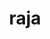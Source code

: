 ---
title: "raja"
layout: cache
categories: [package, v0.22.1]
meta: {"versions": ["0.14.0", "2023.06.1", "2024.02.0"], "compilers": ["cce@=15.0.1", "gcc@=10.3.0", "gcc@=11.1.0", "gcc@=11.4.0", "gcc@=7.3.1", "gcc@=7.5.0", "gcc@=9.4.0", "oneapi@=2024.0.0"], "oss": ["amzn2", "rhel8", "sle_hpc15", "ubuntu18.04", "ubuntu20.04", "ubuntu22.04"], "platforms": ["linux"], "targets": ["aarch64", "neoverse_n1", "neoverse_v1", "neoverse_v2", "ppc64le", "x86_64_v3", "x86_64_v4", "zen4"], "stacks": ["aws-isc", "aws-isc-aarch64", "data-vis-sdk", "e4s", "e4s-cray-rhel", "e4s-cray-sles", "e4s-neoverse-v2", "e4s-neoverse_v1", "e4s-oneapi", "e4s-power", "e4s-rocm-external", "radiuss", "radiuss-aws", "radiuss-aws-aarch64", "root"], "num_specs": 42, "num_specs_by_stack": {"radiuss-aws-aarch64": 4, "root": 42, "aws-isc-aarch64": 2, "radiuss-aws": 3, "aws-isc": 1, "e4s-cray-rhel": 1, "e4s-cray-sles": 1, "radiuss": 3, "e4s-power": 5, "data-vis-sdk": 2, "e4s-neoverse_v1": 6, "e4s-neoverse-v2": 6, "e4s": 3, "e4s-rocm-external": 4, "e4s-oneapi": 3}}
spec_details: [{"hash": "4istbt35424hutrgikban7mac3w4jyro", "compiler": "gcc@=7.3.1", "versions": ["2023.06.1"], "os": "amzn2", "platform": "linux", "target": "aarch64", "variants": ["build_system=cmake", "build_type=Release", "~cuda", "~desul", "+examples", "+exercises", "generator=make", "~ipo", "~omptask", "+openmp", "~plugins", "~rocm", "~run-all-tests", "~shared", "~tests", "~vectorization"], "stacks": ["radiuss-aws-aarch64", "root"], "size": "-", "tarball": "https://binaries.spack.io/v0.22.1/build_cache/linux-amzn2-aarch64/gcc-7.3.1/raja-2023.06.1/linux-amzn2-aarch64-gcc-7.3.1-raja-2023.06.1-4istbt35424hutrgikban7mac3w4jyro.spack"}, {"hash": "dwzpbgluksjxlguynd7bjpjaefw327oj", "compiler": "gcc@=7.3.1", "versions": ["2024.02.0"], "os": "amzn2", "platform": "linux", "target": "aarch64", "variants": ["build_system=cmake", "build_type=Release", "~cuda", "~desul", "+examples", "+exercises", "generator=make", "~ipo", "~omptask", "~openmp", "~plugins", "~rocm", "~run-all-tests", "~shared", "~tests", "~vectorization"], "stacks": ["aws-isc-aarch64", "root", "radiuss-aws-aarch64"], "size": "-", "tarball": "https://binaries.spack.io/v0.22.1/build_cache/linux-amzn2-aarch64/gcc-7.3.1/raja-2024.02.0/linux-amzn2-aarch64-gcc-7.3.1-raja-2024.02.0-dwzpbgluksjxlguynd7bjpjaefw327oj.spack"}, {"hash": "b37h5nhgpgl5rc7bj5fn2tj26yhnqv2y", "compiler": "gcc@=7.3.1", "versions": ["2023.06.1"], "os": "amzn2", "platform": "linux", "target": "neoverse_n1", "variants": ["build_system=cmake", "build_type=Release", "~cuda", "~desul", "+examples", "+exercises", "generator=make", "~ipo", "~omptask", "+openmp", "~plugins", "~rocm", "~run-all-tests", "~shared", "~tests", "~vectorization"], "stacks": ["radiuss-aws-aarch64", "root"], "size": "-", "tarball": "https://binaries.spack.io/v0.22.1/build_cache/linux-amzn2-neoverse_n1/gcc-7.3.1/raja-2023.06.1/linux-amzn2-neoverse_n1-gcc-7.3.1-raja-2023.06.1-b37h5nhgpgl5rc7bj5fn2tj26yhnqv2y.spack"}, {"hash": "ek5cwrifdtia62nnzfswjbydrlzakcrl", "compiler": "gcc@=7.3.1", "versions": ["2024.02.0"], "os": "amzn2", "platform": "linux", "target": "neoverse_n1", "variants": ["build_system=cmake", "build_type=Release", "~cuda", "~desul", "+examples", "+exercises", "generator=make", "~ipo", "~omptask", "~openmp", "~plugins", "~rocm", "~run-all-tests", "~shared", "~tests", "~vectorization"], "stacks": ["aws-isc-aarch64", "root", "radiuss-aws-aarch64"], "size": "-", "tarball": "https://binaries.spack.io/v0.22.1/build_cache/linux-amzn2-neoverse_n1/gcc-7.3.1/raja-2024.02.0/linux-amzn2-neoverse_n1-gcc-7.3.1-raja-2024.02.0-ek5cwrifdtia62nnzfswjbydrlzakcrl.spack"}, {"hash": "lzz27ewcro4ezmpj3o63lskvxulfnlot", "compiler": "gcc@=7.3.1", "versions": ["2023.06.1"], "os": "amzn2", "platform": "linux", "target": "x86_64_v3", "variants": ["build_system=cmake", "build_type=Release", "~cuda", "~desul", "+examples", "+exercises", "generator=make", "~ipo", "~omptask", "+openmp", "~plugins", "~rocm", "~run-all-tests", "~shared", "~tests", "~vectorization"], "stacks": ["root", "radiuss-aws"], "size": "-", "tarball": "https://binaries.spack.io/v0.22.1/build_cache/linux-amzn2-x86_64_v3/gcc-7.3.1/raja-2023.06.1/linux-amzn2-x86_64_v3-gcc-7.3.1-raja-2023.06.1-lzz27ewcro4ezmpj3o63lskvxulfnlot.spack"}, {"hash": "p5xcmkbnwaoecpfsmb7ihjlsuiezq7nd", "compiler": "gcc@=7.3.1", "versions": ["2024.02.0"], "os": "amzn2", "platform": "linux", "target": "x86_64_v3", "variants": ["build_system=cmake", "build_type=Release", "+cuda", "cuda_arch=70", "~desul", "+examples", "+exercises", "generator=make", "~ipo", "~omptask", "~openmp", "~plugins", "~rocm", "~run-all-tests", "~shared", "~tests", "~vectorization"], "stacks": ["root", "radiuss-aws"], "size": "-", "tarball": "https://binaries.spack.io/v0.22.1/build_cache/linux-amzn2-x86_64_v3/gcc-7.3.1/raja-2024.02.0/linux-amzn2-x86_64_v3-gcc-7.3.1-raja-2024.02.0-p5xcmkbnwaoecpfsmb7ihjlsuiezq7nd.spack"}, {"hash": "3lizaanj5ynzbkaerec5j2iwthb65wma", "compiler": "gcc@=7.3.1", "versions": ["2024.02.0"], "os": "amzn2", "platform": "linux", "target": "x86_64_v3", "variants": ["build_system=cmake", "build_type=Release", "~cuda", "~desul", "+examples", "+exercises", "generator=make", "~ipo", "~omptask", "~openmp", "~plugins", "~rocm", "~run-all-tests", "~shared", "~tests", "~vectorization"], "stacks": ["root", "radiuss-aws"], "size": "-", "tarball": "https://binaries.spack.io/v0.22.1/build_cache/linux-amzn2-x86_64_v3/gcc-7.3.1/raja-2024.02.0/linux-amzn2-x86_64_v3-gcc-7.3.1-raja-2024.02.0-3lizaanj5ynzbkaerec5j2iwthb65wma.spack"}, {"hash": "caihm4dineflwpwkx7xnmnxnrgjbos26", "compiler": "gcc@=7.3.1", "versions": ["2024.02.0"], "os": "amzn2", "platform": "linux", "target": "x86_64_v3", "variants": ["build_system=cmake", "build_type=Release", "+cuda", "cuda_arch=70", "~desul", "+examples", "+exercises", "generator=make", "~ipo", "~omptask", "~openmp", "~plugins", "~rocm", "~run-all-tests", "~shared", "~tests", "~vectorization"], "stacks": ["root", "aws-isc"], "size": "-", "tarball": "https://binaries.spack.io/v0.22.1/build_cache/linux-amzn2-x86_64_v3/gcc-7.3.1/raja-2024.02.0/linux-amzn2-x86_64_v3-gcc-7.3.1-raja-2024.02.0-caihm4dineflwpwkx7xnmnxnrgjbos26.spack"}, {"hash": "y4s7moe5uvttf6wj5rtmemcevbdh3zbh", "compiler": "cce@=15.0.1", "versions": ["2024.02.0"], "os": "rhel8", "platform": "linux", "target": "zen4", "variants": ["build_system=cmake", "build_type=Release", "~cuda", "~desul", "+examples", "+exercises", "generator=make", "~ipo", "~omptask", "~openmp", "~plugins", "~rocm", "~run-all-tests", "~shared", "~tests", "~vectorization"], "stacks": ["e4s-cray-rhel", "root"], "size": "-", "tarball": "https://binaries.spack.io/v0.22.1/build_cache/linux-rhel8-zen4/cce-15.0.1/raja-2024.02.0/linux-rhel8-zen4-cce-15.0.1-raja-2024.02.0-y4s7moe5uvttf6wj5rtmemcevbdh3zbh.spack"}, {"hash": "iudtjozofh3o4ytiqbfw2ajkcxqmocxg", "compiler": "gcc@=10.3.0", "versions": ["2024.02.0"], "os": "sle_hpc15", "platform": "linux", "target": "x86_64_v4", "variants": ["build_system=cmake", "build_type=Release", "~cuda", "~desul", "+examples", "+exercises", "generator=make", "~ipo", "~omptask", "~openmp", "~plugins", "~rocm", "~run-all-tests", "~shared", "~tests", "~vectorization"], "stacks": ["root", "e4s-cray-sles"], "size": "-", "tarball": "https://binaries.spack.io/v0.22.1/build_cache/linux-sle_hpc15-x86_64_v4/gcc-10.3.0/raja-2024.02.0/linux-sle_hpc15-x86_64_v4-gcc-10.3.0-raja-2024.02.0-iudtjozofh3o4ytiqbfw2ajkcxqmocxg.spack"}, {"hash": "ng6rkxk2fkyskxug7ck43yjj4h5xh2pu", "compiler": "gcc@=7.5.0", "versions": ["2023.06.1"], "os": "ubuntu18.04", "platform": "linux", "target": "x86_64_v3", "variants": ["build_system=cmake", "build_type=Release", "~cuda", "~desul", "+examples", "+exercises", "generator=make", "~ipo", "~omptask", "+openmp", "~plugins", "~rocm", "~run-all-tests", "~shared", "~tests", "~vectorization"], "stacks": ["root", "radiuss"], "size": "-", "tarball": "https://binaries.spack.io/v0.22.1/build_cache/linux-ubuntu18.04-x86_64_v3/gcc-7.5.0/raja-2023.06.1/linux-ubuntu18.04-x86_64_v3-gcc-7.5.0-raja-2023.06.1-ng6rkxk2fkyskxug7ck43yjj4h5xh2pu.spack"}, {"hash": "xvgcp7ypjqjx37eezczci6dxk7swa6e5", "compiler": "gcc@=7.5.0", "versions": ["2024.02.0"], "os": "ubuntu18.04", "platform": "linux", "target": "x86_64_v3", "variants": ["build_system=cmake", "build_type=Release", "~cuda", "~desul", "+examples", "+exercises", "generator=make", "~ipo", "~omptask", "+openmp", "~plugins", "~rocm", "~run-all-tests", "~shared", "~tests", "~vectorization"], "stacks": ["root", "radiuss"], "size": "-", "tarball": "https://binaries.spack.io/v0.22.1/build_cache/linux-ubuntu18.04-x86_64_v3/gcc-7.5.0/raja-2024.02.0/linux-ubuntu18.04-x86_64_v3-gcc-7.5.0-raja-2024.02.0-xvgcp7ypjqjx37eezczci6dxk7swa6e5.spack"}, {"hash": "hzedhqes2cgbdlfc232qsarputxibqoc", "compiler": "gcc@=7.5.0", "versions": ["2024.02.0"], "os": "ubuntu18.04", "platform": "linux", "target": "x86_64_v3", "variants": ["build_system=cmake", "build_type=Release", "~cuda", "~desul", "+examples", "+exercises", "generator=make", "~ipo", "~omptask", "~openmp", "~plugins", "~rocm", "~run-all-tests", "~shared", "~tests", "~vectorization"], "stacks": ["root", "radiuss"], "size": "-", "tarball": "https://binaries.spack.io/v0.22.1/build_cache/linux-ubuntu18.04-x86_64_v3/gcc-7.5.0/raja-2024.02.0/linux-ubuntu18.04-x86_64_v3-gcc-7.5.0-raja-2024.02.0-hzedhqes2cgbdlfc232qsarputxibqoc.spack"}, {"hash": "rvasxcj5cwkipc3v23zaulrhwr22trtp", "compiler": "gcc@=9.4.0", "versions": ["2024.02.0"], "os": "ubuntu20.04", "platform": "linux", "target": "ppc64le", "variants": ["build_system=cmake", "build_type=Release", "~cuda", "~desul", "+examples", "+exercises", "generator=make", "~ipo", "~omptask", "+openmp", "~plugins", "~rocm", "~run-all-tests", "~shared", "~tests", "~vectorization"], "stacks": ["root", "e4s-power"], "size": "-", "tarball": "https://binaries.spack.io/v0.22.1/build_cache/linux-ubuntu20.04-ppc64le/gcc-9.4.0/raja-2024.02.0/linux-ubuntu20.04-ppc64le-gcc-9.4.0-raja-2024.02.0-rvasxcj5cwkipc3v23zaulrhwr22trtp.spack"}, {"hash": "abra277h7jqezkfqusu5huaad4n5fmed", "compiler": "gcc@=9.4.0", "versions": ["2023.06.1"], "os": "ubuntu20.04", "platform": "linux", "target": "ppc64le", "variants": ["build_system=cmake", "build_type=Release", "~cuda", "~desul", "+examples", "+exercises", "generator=make", "~ipo", "~omptask", "+openmp", "~plugins", "~rocm", "~run-all-tests", "~shared", "~tests", "~vectorization"], "stacks": ["root", "e4s-power"], "size": "-", "tarball": "https://binaries.spack.io/v0.22.1/build_cache/linux-ubuntu20.04-ppc64le/gcc-9.4.0/raja-2023.06.1/linux-ubuntu20.04-ppc64le-gcc-9.4.0-raja-2023.06.1-abra277h7jqezkfqusu5huaad4n5fmed.spack"}, {"hash": "haxto5mlb7mzbggnnemy5cp3vvoim6c2", "compiler": "gcc@=9.4.0", "versions": ["0.14.0"], "os": "ubuntu20.04", "platform": "linux", "target": "ppc64le", "variants": ["build_system=cmake", "build_type=Release", "+cuda", "cuda_arch=70", "~desul", "+examples", "+exercises", "generator=make", "~ipo", "~omptask", "~openmp", "~plugins", "~rocm", "~run-all-tests", "+shared", "~tests", "~vectorization"], "stacks": ["root", "e4s-power"], "size": "-", "tarball": "https://binaries.spack.io/v0.22.1/build_cache/linux-ubuntu20.04-ppc64le/gcc-9.4.0/raja-0.14.0/linux-ubuntu20.04-ppc64le-gcc-9.4.0-raja-0.14.0-haxto5mlb7mzbggnnemy5cp3vvoim6c2.spack"}, {"hash": "5xelsxsbq3dfrmdbrkuo2rh7mfgfrows", "compiler": "gcc@=9.4.0", "versions": ["2024.02.0"], "os": "ubuntu20.04", "platform": "linux", "target": "ppc64le", "variants": ["build_system=cmake", "build_type=Release", "+cuda", "cuda_arch=70", "~desul", "+examples", "+exercises", "generator=make", "~ipo", "~omptask", "~openmp", "~plugins", "~rocm", "~run-all-tests", "~shared", "~tests", "~vectorization"], "stacks": ["root", "e4s-power"], "size": "-", "tarball": "https://binaries.spack.io/v0.22.1/build_cache/linux-ubuntu20.04-ppc64le/gcc-9.4.0/raja-2024.02.0/linux-ubuntu20.04-ppc64le-gcc-9.4.0-raja-2024.02.0-5xelsxsbq3dfrmdbrkuo2rh7mfgfrows.spack"}, {"hash": "xf3re56v3atuhkdifcwkqplwvvfdmnv7", "compiler": "gcc@=9.4.0", "versions": ["2024.02.0"], "os": "ubuntu20.04", "platform": "linux", "target": "ppc64le", "variants": ["build_system=cmake", "build_type=Release", "~cuda", "~desul", "+examples", "+exercises", "generator=make", "~ipo", "~omptask", "~openmp", "~plugins", "~rocm", "~run-all-tests", "~shared", "~tests", "~vectorization"], "stacks": ["root", "e4s-power"], "size": "-", "tarball": "https://binaries.spack.io/v0.22.1/build_cache/linux-ubuntu20.04-ppc64le/gcc-9.4.0/raja-2024.02.0/linux-ubuntu20.04-ppc64le-gcc-9.4.0-raja-2024.02.0-xf3re56v3atuhkdifcwkqplwvvfdmnv7.spack"}, {"hash": "dim4msmqb3qbysth6musmdpxkabz4n56", "compiler": "gcc@=11.1.0", "versions": ["0.14.0"], "os": "ubuntu20.04", "platform": "linux", "target": "x86_64_v3", "variants": ["build_system=cmake", "build_type=Release", "~cuda", "~desul", "+examples", "+exercises", "generator=make", "~ipo", "~omptask", "+openmp", "~plugins", "~rocm", "~run-all-tests", "+shared", "~tests", "~vectorization"], "stacks": ["data-vis-sdk", "root"], "size": "-", "tarball": "https://binaries.spack.io/v0.22.1/build_cache/linux-ubuntu20.04-x86_64_v3/gcc-11.1.0/raja-0.14.0/linux-ubuntu20.04-x86_64_v3-gcc-11.1.0-raja-0.14.0-dim4msmqb3qbysth6musmdpxkabz4n56.spack"}, {"hash": "v3vgzci43va4de5raeqopns23rw7x3ta", "compiler": "gcc@=11.1.0", "versions": ["0.14.0"], "os": "ubuntu20.04", "platform": "linux", "target": "x86_64_v3", "variants": ["build_system=cmake", "build_type=Release", "~cuda", "~desul", "+examples", "+exercises", "generator=make", "~ipo", "~omptask", "+openmp", "~plugins", "~rocm", "~run-all-tests", "+shared", "~tests", "~vectorization"], "stacks": ["data-vis-sdk", "root"], "size": "-", "tarball": "https://binaries.spack.io/v0.22.1/build_cache/linux-ubuntu20.04-x86_64_v3/gcc-11.1.0/raja-0.14.0/linux-ubuntu20.04-x86_64_v3-gcc-11.1.0-raja-0.14.0-v3vgzci43va4de5raeqopns23rw7x3ta.spack"}, {"hash": "gueg5pq5xy7amnolcypzkuozvifekj5j", "compiler": "gcc@=11.4.0", "versions": ["2023.06.1"], "os": "ubuntu22.04", "platform": "linux", "target": "neoverse_v1", "variants": ["build_system=cmake", "build_type=Release", "~cuda", "~desul", "+examples", "+exercises", "generator=make", "~ipo", "~omptask", "+openmp", "~plugins", "~rocm", "~run-all-tests", "~shared", "~tests", "~vectorization"], "stacks": ["root", "e4s-neoverse_v1"], "size": "-", "tarball": "https://binaries.spack.io/v0.22.1/build_cache/linux-ubuntu22.04-neoverse_v1/gcc-11.4.0/raja-2023.06.1/linux-ubuntu22.04-neoverse_v1-gcc-11.4.0-raja-2023.06.1-gueg5pq5xy7amnolcypzkuozvifekj5j.spack"}, {"hash": "o5h6esdoj3ubpw73ehlcv3nqdoo7p533", "compiler": "gcc@=11.4.0", "versions": ["2024.02.0"], "os": "ubuntu22.04", "platform": "linux", "target": "neoverse_v1", "variants": ["build_system=cmake", "build_type=Release", "~cuda", "~desul", "+examples", "+exercises", "generator=make", "~ipo", "~omptask", "+openmp", "~plugins", "~rocm", "~run-all-tests", "~shared", "~tests", "~vectorization"], "stacks": ["root", "e4s-neoverse_v1"], "size": "-", "tarball": "https://binaries.spack.io/v0.22.1/build_cache/linux-ubuntu22.04-neoverse_v1/gcc-11.4.0/raja-2024.02.0/linux-ubuntu22.04-neoverse_v1-gcc-11.4.0-raja-2024.02.0-o5h6esdoj3ubpw73ehlcv3nqdoo7p533.spack"}, {"hash": "hz4xqafcruzskcgf3awskh7powfeby3h", "compiler": "gcc@=11.4.0", "versions": ["2024.02.0"], "os": "ubuntu22.04", "platform": "linux", "target": "neoverse_v1", "variants": ["build_system=cmake", "build_type=Release", "+cuda", "cuda_arch=90", "~desul", "+examples", "+exercises", "generator=make", "~ipo", "~omptask", "~openmp", "~plugins", "~rocm", "~run-all-tests", "~shared", "~tests", "~vectorization"], "stacks": ["root", "e4s-neoverse_v1"], "size": "-", "tarball": "https://binaries.spack.io/v0.22.1/build_cache/linux-ubuntu22.04-neoverse_v1/gcc-11.4.0/raja-2024.02.0/linux-ubuntu22.04-neoverse_v1-gcc-11.4.0-raja-2024.02.0-hz4xqafcruzskcgf3awskh7powfeby3h.spack"}, {"hash": "eikxjo3oqjvyg5gvdodggkidg3dxqbu2", "compiler": "gcc@=11.4.0", "versions": ["2024.02.0"], "os": "ubuntu22.04", "platform": "linux", "target": "neoverse_v1", "variants": ["build_system=cmake", "build_type=Release", "~cuda", "~desul", "+examples", "+exercises", "generator=make", "~ipo", "~omptask", "~openmp", "~plugins", "~rocm", "~run-all-tests", "~shared", "~tests", "~vectorization"], "stacks": ["root", "e4s-neoverse_v1"], "size": "-", "tarball": "https://binaries.spack.io/v0.22.1/build_cache/linux-ubuntu22.04-neoverse_v1/gcc-11.4.0/raja-2024.02.0/linux-ubuntu22.04-neoverse_v1-gcc-11.4.0-raja-2024.02.0-eikxjo3oqjvyg5gvdodggkidg3dxqbu2.spack"}, {"hash": "pc7wk4qr2fjuprzjxffxqz4ajp7arjey", "compiler": "gcc@=11.4.0", "versions": ["2024.02.0"], "os": "ubuntu22.04", "platform": "linux", "target": "neoverse_v1", "variants": ["build_system=cmake", "build_type=Release", "+cuda", "cuda_arch=75", "~desul", "+examples", "+exercises", "generator=make", "~ipo", "~omptask", "~openmp", "~plugins", "~rocm", "~run-all-tests", "~shared", "~tests", "~vectorization"], "stacks": ["root", "e4s-neoverse_v1"], "size": "-", "tarball": "https://binaries.spack.io/v0.22.1/build_cache/linux-ubuntu22.04-neoverse_v1/gcc-11.4.0/raja-2024.02.0/linux-ubuntu22.04-neoverse_v1-gcc-11.4.0-raja-2024.02.0-pc7wk4qr2fjuprzjxffxqz4ajp7arjey.spack"}, {"hash": "y4blkev2nbsp7owrurqappmiwmqyrxcd", "compiler": "gcc@=11.4.0", "versions": ["2024.02.0"], "os": "ubuntu22.04", "platform": "linux", "target": "neoverse_v1", "variants": ["build_system=cmake", "build_type=Release", "+cuda", "cuda_arch=80", "~desul", "+examples", "+exercises", "generator=make", "~ipo", "~omptask", "~openmp", "~plugins", "~rocm", "~run-all-tests", "~shared", "~tests", "~vectorization"], "stacks": ["root", "e4s-neoverse_v1"], "size": "-", "tarball": "https://binaries.spack.io/v0.22.1/build_cache/linux-ubuntu22.04-neoverse_v1/gcc-11.4.0/raja-2024.02.0/linux-ubuntu22.04-neoverse_v1-gcc-11.4.0-raja-2024.02.0-y4blkev2nbsp7owrurqappmiwmqyrxcd.spack"}, {"hash": "pe5zppixrh4pfhb3k4nsdgxss6pc7jbd", "compiler": "gcc@=11.4.0", "versions": ["2023.06.1"], "os": "ubuntu22.04", "platform": "linux", "target": "neoverse_v2", "variants": ["build_system=cmake", "build_type=Release", "~cuda", "~desul", "+examples", "+exercises", "generator=make", "~ipo", "~omptask", "+openmp", "~plugins", "~rocm", "~run-all-tests", "~shared", "~tests", "~vectorization"], "stacks": ["e4s-neoverse-v2", "root"], "size": "-", "tarball": "https://binaries.spack.io/v0.22.1/build_cache/linux-ubuntu22.04-neoverse_v2/gcc-11.4.0/raja-2023.06.1/linux-ubuntu22.04-neoverse_v2-gcc-11.4.0-raja-2023.06.1-pe5zppixrh4pfhb3k4nsdgxss6pc7jbd.spack"}, {"hash": "kqhmtcoxzwpq2qecvs5mwud2inl7azyn", "compiler": "gcc@=11.4.0", "versions": ["2024.02.0"], "os": "ubuntu22.04", "platform": "linux", "target": "neoverse_v2", "variants": ["build_system=cmake", "build_type=Release", "~cuda", "~desul", "+examples", "+exercises", "generator=make", "~ipo", "~omptask", "+openmp", "~plugins", "~rocm", "~run-all-tests", "~shared", "~tests", "~vectorization"], "stacks": ["e4s-neoverse-v2", "root"], "size": "-", "tarball": "https://binaries.spack.io/v0.22.1/build_cache/linux-ubuntu22.04-neoverse_v2/gcc-11.4.0/raja-2024.02.0/linux-ubuntu22.04-neoverse_v2-gcc-11.4.0-raja-2024.02.0-kqhmtcoxzwpq2qecvs5mwud2inl7azyn.spack"}, {"hash": "6lff6t3yiv5puboaw4ihgakoq7xaonn6", "compiler": "gcc@=11.4.0", "versions": ["2024.02.0"], "os": "ubuntu22.04", "platform": "linux", "target": "neoverse_v2", "variants": ["build_system=cmake", "build_type=Release", "~cuda", "~desul", "+examples", "+exercises", "generator=make", "~ipo", "~omptask", "~openmp", "~plugins", "~rocm", "~run-all-tests", "~shared", "~tests", "~vectorization"], "stacks": ["e4s-neoverse-v2", "root"], "size": "-", "tarball": "https://binaries.spack.io/v0.22.1/build_cache/linux-ubuntu22.04-neoverse_v2/gcc-11.4.0/raja-2024.02.0/linux-ubuntu22.04-neoverse_v2-gcc-11.4.0-raja-2024.02.0-6lff6t3yiv5puboaw4ihgakoq7xaonn6.spack"}, {"hash": "6h5i2iwungs3f6rx3lcf7au7wu7rnkuf", "compiler": "gcc@=11.4.0", "versions": ["2024.02.0"], "os": "ubuntu22.04", "platform": "linux", "target": "neoverse_v2", "variants": ["build_system=cmake", "build_type=Release", "+cuda", "cuda_arch=90", "~desul", "+examples", "+exercises", "generator=make", "~ipo", "~omptask", "~openmp", "~plugins", "~rocm", "~run-all-tests", "~shared", "~tests", "~vectorization"], "stacks": ["e4s-neoverse-v2", "root"], "size": "-", "tarball": "https://binaries.spack.io/v0.22.1/build_cache/linux-ubuntu22.04-neoverse_v2/gcc-11.4.0/raja-2024.02.0/linux-ubuntu22.04-neoverse_v2-gcc-11.4.0-raja-2024.02.0-6h5i2iwungs3f6rx3lcf7au7wu7rnkuf.spack"}, {"hash": "7nxtqg4jwallzknfrpkgzek7jdnq7lim", "compiler": "gcc@=11.4.0", "versions": ["2024.02.0"], "os": "ubuntu22.04", "platform": "linux", "target": "neoverse_v2", "variants": ["build_system=cmake", "build_type=Release", "+cuda", "cuda_arch=80", "~desul", "+examples", "+exercises", "generator=make", "~ipo", "~omptask", "~openmp", "~plugins", "~rocm", "~run-all-tests", "~shared", "~tests", "~vectorization"], "stacks": ["e4s-neoverse-v2", "root"], "size": "-", "tarball": "https://binaries.spack.io/v0.22.1/build_cache/linux-ubuntu22.04-neoverse_v2/gcc-11.4.0/raja-2024.02.0/linux-ubuntu22.04-neoverse_v2-gcc-11.4.0-raja-2024.02.0-7nxtqg4jwallzknfrpkgzek7jdnq7lim.spack"}, {"hash": "zkbijfodww6v2s5awg3edm62q6mgxhoo", "compiler": "gcc@=11.4.0", "versions": ["2024.02.0"], "os": "ubuntu22.04", "platform": "linux", "target": "neoverse_v2", "variants": ["build_system=cmake", "build_type=Release", "+cuda", "cuda_arch=75", "~desul", "+examples", "+exercises", "generator=make", "~ipo", "~omptask", "~openmp", "~plugins", "~rocm", "~run-all-tests", "~shared", "~tests", "~vectorization"], "stacks": ["e4s-neoverse-v2", "root"], "size": "-", "tarball": "https://binaries.spack.io/v0.22.1/build_cache/linux-ubuntu22.04-neoverse_v2/gcc-11.4.0/raja-2024.02.0/linux-ubuntu22.04-neoverse_v2-gcc-11.4.0-raja-2024.02.0-zkbijfodww6v2s5awg3edm62q6mgxhoo.spack"}, {"hash": "citg3yzvoyn7lo5b5xt4yqlfqltv6efg", "compiler": "gcc@=11.4.0", "versions": ["2023.06.1"], "os": "ubuntu22.04", "platform": "linux", "target": "x86_64_v3", "variants": ["build_system=cmake", "build_type=Release", "~cuda", "~desul", "+examples", "+exercises", "generator=make", "~ipo", "~omptask", "+openmp", "~plugins", "~rocm", "~run-all-tests", "~shared", "~tests", "~vectorization"], "stacks": ["root", "e4s"], "size": "-", "tarball": "https://binaries.spack.io/v0.22.1/build_cache/linux-ubuntu22.04-x86_64_v3/gcc-11.4.0/raja-2023.06.1/linux-ubuntu22.04-x86_64_v3-gcc-11.4.0-raja-2023.06.1-citg3yzvoyn7lo5b5xt4yqlfqltv6efg.spack"}, {"hash": "k7yopbabqj4fl7gp3dik6zxpud7l5hq5", "compiler": "gcc@=11.4.0", "versions": ["2024.02.0"], "os": "ubuntu22.04", "platform": "linux", "target": "x86_64_v3", "variants": ["build_system=cmake", "build_type=Release", "~cuda", "~desul", "+examples", "+exercises", "generator=make", "~ipo", "~omptask", "+openmp", "~plugins", "~rocm", "~run-all-tests", "~shared", "~tests", "~vectorization"], "stacks": ["root", "e4s"], "size": "-", "tarball": "https://binaries.spack.io/v0.22.1/build_cache/linux-ubuntu22.04-x86_64_v3/gcc-11.4.0/raja-2024.02.0/linux-ubuntu22.04-x86_64_v3-gcc-11.4.0-raja-2024.02.0-k7yopbabqj4fl7gp3dik6zxpud7l5hq5.spack"}, {"hash": "jb4qwci3w6zkqf4qyh3iyryamhvmwsp2", "compiler": "gcc@=11.4.0", "versions": ["0.14.0"], "os": "ubuntu22.04", "platform": "linux", "target": "x86_64_v3", "variants": ["amdgpu_target=gfx90a", "build_system=cmake", "build_type=Release", "~cuda", "~desul", "+examples", "+exercises", "generator=make", "~ipo", "~omptask", "~openmp", "~plugins", "+rocm", "~run-all-tests", "+shared", "~tests", "~vectorization"], "stacks": ["root", "e4s-rocm-external"], "size": "-", "tarball": "https://binaries.spack.io/v0.22.1/build_cache/linux-ubuntu22.04-x86_64_v3/gcc-11.4.0/raja-0.14.0/linux-ubuntu22.04-x86_64_v3-gcc-11.4.0-raja-0.14.0-jb4qwci3w6zkqf4qyh3iyryamhvmwsp2.spack"}, {"hash": "22kvuotwdo2mw2q2a4nwzlqfmg4psnr7", "compiler": "gcc@=11.4.0", "versions": ["0.14.0"], "os": "ubuntu22.04", "platform": "linux", "target": "x86_64_v3", "variants": ["amdgpu_target=gfx908", "build_system=cmake", "build_type=Release", "~cuda", "~desul", "+examples", "+exercises", "generator=make", "~ipo", "~omptask", "~openmp", "~plugins", "+rocm", "~run-all-tests", "+shared", "~tests", "~vectorization"], "stacks": ["root", "e4s-rocm-external"], "size": "-", "tarball": "https://binaries.spack.io/v0.22.1/build_cache/linux-ubuntu22.04-x86_64_v3/gcc-11.4.0/raja-0.14.0/linux-ubuntu22.04-x86_64_v3-gcc-11.4.0-raja-0.14.0-22kvuotwdo2mw2q2a4nwzlqfmg4psnr7.spack"}, {"hash": "loaosyylm7jet4xrtl3ux3fcr2lcj47p", "compiler": "gcc@=11.4.0", "versions": ["2024.02.0"], "os": "ubuntu22.04", "platform": "linux", "target": "x86_64_v3", "variants": ["amdgpu_target=gfx908", "build_system=cmake", "build_type=Release", "~cuda", "~desul", "+examples", "+exercises", "generator=make", "~ipo", "~omptask", "~openmp", "~plugins", "+rocm", "~run-all-tests", "~shared", "~tests", "~vectorization"], "stacks": ["root", "e4s-rocm-external"], "size": "-", "tarball": "https://binaries.spack.io/v0.22.1/build_cache/linux-ubuntu22.04-x86_64_v3/gcc-11.4.0/raja-2024.02.0/linux-ubuntu22.04-x86_64_v3-gcc-11.4.0-raja-2024.02.0-loaosyylm7jet4xrtl3ux3fcr2lcj47p.spack"}, {"hash": "vdrgnngfp6pst4aivza5z7sry2q4m2qf", "compiler": "gcc@=11.4.0", "versions": ["2024.02.0"], "os": "ubuntu22.04", "platform": "linux", "target": "x86_64_v3", "variants": ["amdgpu_target=gfx90a", "build_system=cmake", "build_type=Release", "~cuda", "~desul", "+examples", "+exercises", "generator=make", "~ipo", "~omptask", "~openmp", "~plugins", "+rocm", "~run-all-tests", "~shared", "~tests", "~vectorization"], "stacks": ["root", "e4s-rocm-external"], "size": "-", "tarball": "https://binaries.spack.io/v0.22.1/build_cache/linux-ubuntu22.04-x86_64_v3/gcc-11.4.0/raja-2024.02.0/linux-ubuntu22.04-x86_64_v3-gcc-11.4.0-raja-2024.02.0-vdrgnngfp6pst4aivza5z7sry2q4m2qf.spack"}, {"hash": "uyenm3y3wggcvd6t7qpaecrczczzlzl7", "compiler": "gcc@=11.4.0", "versions": ["2024.02.0"], "os": "ubuntu22.04", "platform": "linux", "target": "x86_64_v3", "variants": ["build_system=cmake", "build_type=Release", "~cuda", "~desul", "+examples", "+exercises", "generator=make", "~ipo", "~omptask", "~openmp", "~plugins", "~rocm", "~run-all-tests", "~shared", "~tests", "~vectorization"], "stacks": ["root", "e4s"], "size": "-", "tarball": "https://binaries.spack.io/v0.22.1/build_cache/linux-ubuntu22.04-x86_64_v3/gcc-11.4.0/raja-2024.02.0/linux-ubuntu22.04-x86_64_v3-gcc-11.4.0-raja-2024.02.0-uyenm3y3wggcvd6t7qpaecrczczzlzl7.spack"}, {"hash": "go7xc4kfusuwa4ujwbupx72ls3drefjn", "compiler": "oneapi@=2024.0.0", "versions": ["2023.06.1"], "os": "ubuntu22.04", "platform": "linux", "target": "x86_64_v3", "variants": ["build_system=cmake", "build_type=Release", "~cuda", "~desul", "+examples", "+exercises", "generator=make", "~ipo", "~omptask", "+openmp", "~plugins", "~rocm", "~run-all-tests", "~shared", "~tests", "~vectorization"], "stacks": ["root", "e4s-oneapi"], "size": "-", "tarball": "https://binaries.spack.io/v0.22.1/build_cache/linux-ubuntu22.04-x86_64_v3/oneapi-2024.0.0/raja-2023.06.1/linux-ubuntu22.04-x86_64_v3-oneapi-2024.0.0-raja-2023.06.1-go7xc4kfusuwa4ujwbupx72ls3drefjn.spack"}, {"hash": "64i3rrxvgzhuqahfci6naluydqffrlin", "compiler": "oneapi@=2024.0.0", "versions": ["2024.02.0"], "os": "ubuntu22.04", "platform": "linux", "target": "x86_64_v3", "variants": ["build_system=cmake", "build_type=Release", "~cuda", "~desul", "+examples", "+exercises", "generator=make", "~ipo", "~omptask", "+openmp", "~plugins", "~rocm", "~run-all-tests", "~shared", "~tests", "~vectorization"], "stacks": ["root", "e4s-oneapi"], "size": "-", "tarball": "https://binaries.spack.io/v0.22.1/build_cache/linux-ubuntu22.04-x86_64_v3/oneapi-2024.0.0/raja-2024.02.0/linux-ubuntu22.04-x86_64_v3-oneapi-2024.0.0-raja-2024.02.0-64i3rrxvgzhuqahfci6naluydqffrlin.spack"}, {"hash": "tgbursl2rqhree7bsq6qyevsl4r4smc6", "compiler": "oneapi@=2024.0.0", "versions": ["2024.02.0"], "os": "ubuntu22.04", "platform": "linux", "target": "x86_64_v3", "variants": ["build_system=cmake", "build_type=Release", "~cuda", "~desul", "+examples", "+exercises", "generator=make", "~ipo", "~omptask", "~openmp", "~plugins", "~rocm", "~run-all-tests", "~shared", "~tests", "~vectorization"], "stacks": ["root", "e4s-oneapi"], "size": "-", "tarball": "https://binaries.spack.io/v0.22.1/build_cache/linux-ubuntu22.04-x86_64_v3/oneapi-2024.0.0/raja-2024.02.0/linux-ubuntu22.04-x86_64_v3-oneapi-2024.0.0-raja-2024.02.0-tgbursl2rqhree7bsq6qyevsl4r4smc6.spack"}]
---